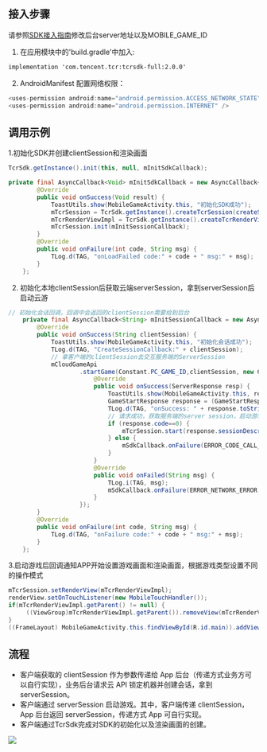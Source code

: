## 接入步骤

请参照[SDK接入指南](../SDK接入指南.md)修改后台server地址以及MOBILE_GAME_ID

1. 在应用模块中的'build.gradle'中加入:

```xml
implementation 'com.tencent.tcr:tcrsdk-full:2.0.0'
```

2. AndroidManifest 配置网络权限：

``` java
<uses-permission android:name="android.permission.ACCESS_NETWORK_STATE" />
<uses-permission android:name="android.permission.INTERNET" />
```



## 调用示例

1.初始化SDK并创建clientSession和渲染画面

``` java
TcrSdk.getInstance().init(this, null, mInitSdkCallback);
```

``` java
private final AsyncCallback<Void> mInitSdkCallback = new AsyncCallback<Void>() {
        @Override
        public void onSuccess(Void result) {
            ToastUtils.show(MobileGameActivity.this, "初始化SDK成功");
            mTcrSession = TcrSdk.getInstance().createTcrSession(createSessionConfig());
            mTcrRenderViewImpl = TcrSdk.getInstance().createTcrRenderView(MobileGameActivity.this,mTcrSession, TcrRenderViewType.SURFACE);
            mTcrSession.init(mInitSessionCallback);
        }
        @Override
        public void onFailure(int code, String msg) {
            TLog.d(TAG, "onLoadFailed code:" + code + " msg:" + msg);
        }
    };
```

2. 初始化本地clientSession后获取云端serverSession，拿到serverSession后启动云游

``` java
// 初始化会话回调，回调中会返回的clientSession需要给到后台
    private final AsyncCallback<String> mInitSessionCallback = new AsyncCallback<String>() {
        @Override
        public void onSuccess(String clientSession) {
            ToastUtils.show(MobileGameActivity.this, "初始化会话成功");
            TLog.d(TAG, "CreateSessionCallback:" + clientSession);
            // 拿客户端的clientSession去交互服务端的ServerSession
            mCloudGameApi
                    .startGame(Constant.PC_GAME_ID,clientSession, new CloudGameApi.IServerSessionListener() {
                        @Override
                        public void onSuccess(ServerResponse resp) {
                            ToastUtils.show(MobileGameActivity.this, resp.toString());
                            GameStartResponse response = (GameStartResponse) resp;
                            TLog.d(TAG, "onSuccess: " + response.toString());
                            // 请求成功，获取服务端的server session，启动游戏
                            if (response.code==0) {
                                mTcrSession.start(response.sessionDescribe.serverSession, mStartSessionCallback);
                            } else {
                                mSdkCallback.onFailure(ERROR_CODE_CALL_CLOUD_GAME_API_FAILED,response.toString());
                            }
                        }
                        @Override
                        public void onFailed(String msg) {
                            TLog.i(TAG, msg);
                            mSdkCallback.onFailure(ERROR_NETWORK_ERROR, msg);
                        }
                    });
        }
        @Override
        public void onFailure(int code, String msg) {
            TLog.d(TAG, "onFailure code:" + code + " msg:" + msg);
        }
    };
```

3.启动游戏后回调通知APP开始设置游戏画面和渲染画面，根据游戏类型设置不同的操作模式

``` java
mTcrSession.setRenderView(mTcrRenderViewImpl);
renderView.setOnTouchListener(new MobileTouchHandler());
if(mTcrRenderViewImpl.getParent() != null) {
     ((ViewGroup)mTcrRenderViewImpl.getParent()).removeView(mTcrRenderViewImpl);
}
((FrameLayout) MobileGameActivity.this.findViewById(R.id.main)).addView(mTcrRenderViewImpl);
```

## 流程

- 客户端获取的 clientSession 作为参数传递给 App 后台（传递方式业务方可以自行实现），业务后台请求云 API 锁定机器并创建会话，拿到 serverSession。
- 客户端通过 serverSession 启动游戏。其中，客户端传递 clientSession，App 后台返回 serverSession，传递方式 App 可自行实现。
- 客户端通过TcrSdk完成对SDK的初始化以及渲染画面的创建。

![](https://tva1.sinaimg.cn/large/e6c9d24egy1h30vgu52j6j207t0in74o.jpg)

